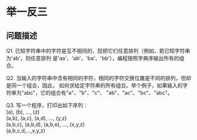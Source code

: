 # 举一反三 #

## 问题描述 ##

Q1. 已知字符串中的字符是互不相同的，现把它们任意排列（例如，若已知字符串为'ab'，则任意排列
是'aa'、'ab'、'ba'、'bb'），编程按照字典序输出所有的组合。

Q2. 当输入的字符串中含有相同的字符，相同的字符交换位置是不同的排列，但却是同一个组合，因此，
如何求给定字符串的所有组合。举个例子，如果输入的字符串为"abc"，它的组合有"a"、"b"、"c"、
"ab"、"ac"、"bc"、"abc"。

Q3. 写一个程序，打印出如下序列：  
(a), (b), ..., (z)  
(a,b), (a,c), (a,d), ..., (y,z)  
(a,b,c), (a,b,d), (a,b,e), ..., (x,y,z)  
(a,b,c,d,...,x,y,z)